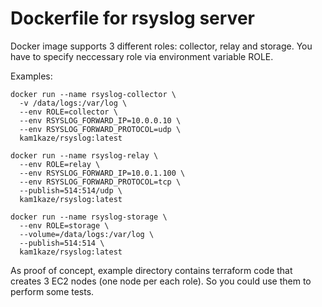 # Dockerfile for rsyslog server

Docker image supports 3 different roles: collector, relay and storage. You have to specify neccessary role via environment variable ROLE.

Examples:

    docker run --name rsyslog-collector \
      -v /data/logs:/var/log \
      --env ROLE=collector \
      --env RSYSLOG_FORWARD_IP=10.0.0.10 \
      --env RSYSLOG_FORWARD_PROTOCOL=udp \
      kam1kaze/rsyslog:latest

    docker run --name rsyslog-relay \
      --env ROLE=relay \
      --env RSYSLOG_FORWARD_IP=10.0.1.100 \
      --env RSYSLOG_FORWARD_PROTOCOL=tcp \
      --publish=514:514/udp \
      kam1kaze/rsyslog:latest

    docker run --name rsyslog-storage \
      --env ROLE=storage \
      --volume=/data/logs:/var/log \
      --publish=514:514 \
      kam1kaze/rsyslog:latest

As proof of concept, example directory contains terraform code that creates 3 EC2 nodes (one node per each role). So you could use them to 
perform some tests.
